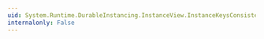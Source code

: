 ```yaml
---
uid: System.Runtime.DurableInstancing.InstanceView.InstanceKeysConsistency
internalonly: False
---
```

